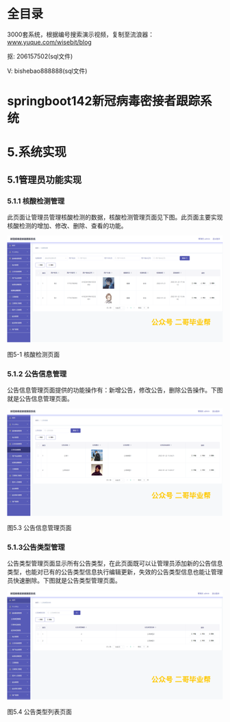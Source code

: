 # 全目录

3000套系统，根据编号搜索演示视频，复制至流浪器：www.yuque.com/wisebit/blog


<p>抠: 206157502(sql文件)</p>
<p>V: bishebao888888(sql文件)</p>



# springboot142新冠病毒密接者跟踪系统

# 5.系统实现
## 5.1管理员功能实现
### 5.1.1 核酸检测管理
此页面让管理员管理核酸检测的数据，核酸检测管理页面见下图。此页面主要实现核酸检测的增加、修改、删除、查看的功能。

![](/md/blog.017.png)

图5-1 核酸检测页面
### 5.1.2 公告信息管理
公告信息管理页面提供的功能操作有：新增公告，修改公告，删除公告操作。下图就是公告信息管理页面。

![](/md/blog.018.png)

图5.3 公告信息管理页面
### 5.1.3公告类型管理
公告类型管理页面显示所有公告类型，在此页面既可以让管理员添加新的公告信息类型，也能对已有的公告类型信息执行编辑更新，失效的公告类型信息也能让管理员快速删除。下图就是公告类型管理页面。

![](/md/blog.019.png)

图5.4 公告类型列表页面











